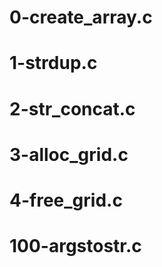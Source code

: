 # 0-create_array.c
# 1-strdup.c
# 2-str_concat.c
# 3-alloc_grid.c
# 4-free_grid.c
# 100-argstostr.c
